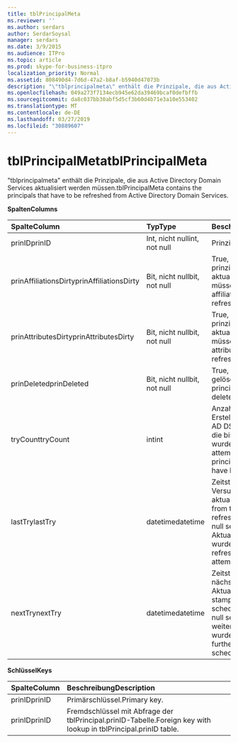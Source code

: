 ```yaml
---
title: tblPrincipalMeta
ms.reviewer: ''
ms.author: serdars
author: SerdarSoysal
manager: serdars
ms.date: 3/9/2015
ms.audience: ITPro
ms.topic: article
ms.prod: skype-for-business-itpro
localization_priority: Normal
ms.assetid: 808490d4-7d6d-47a2-b8af-b5940d47073b
description: "\"tblprincipalmeta\" enthält die Prinzipale, die aus Active Directory Domain Services aktualisiert werden müssen."
ms.openlocfilehash: 049a273f7134ecb945e62da39469bcaf0defbffb
ms.sourcegitcommit: da8c037bb30abf5d5cf3b60d4b71e3a10e553402
ms.translationtype: MT
ms.contentlocale: de-DE
ms.lasthandoff: 03/27/2019
ms.locfileid: "30889607"
---
```

# <a name="tblprincipalmeta"></a><span data-ttu-id="2aefa-103">tblPrincipalMeta</span><span class="sxs-lookup"><span data-stu-id="2aefa-103">tblPrincipalMeta</span></span>
 
<span data-ttu-id="2aefa-104">"tblprincipalmeta" enthält die Prinzipale, die aus Active Directory Domain Services aktualisiert werden müssen.</span><span class="sxs-lookup"><span data-stu-id="2aefa-104">tblPrincipalMeta contains the principals that have to be refreshed from Active Directory Domain Services.</span></span>
  
<span data-ttu-id="2aefa-105">**Spalten**</span><span class="sxs-lookup"><span data-stu-id="2aefa-105">**Columns**</span></span>

|<span data-ttu-id="2aefa-106">**Spalte**</span><span class="sxs-lookup"><span data-stu-id="2aefa-106">**Column**</span></span>|<span data-ttu-id="2aefa-107">**Typ**</span><span class="sxs-lookup"><span data-stu-id="2aefa-107">**Type**</span></span>|<span data-ttu-id="2aefa-108">**Beschreibung**</span><span class="sxs-lookup"><span data-stu-id="2aefa-108">**Description**</span></span>|
|:-----|:-----|:-----|
|<span data-ttu-id="2aefa-109">prinID</span><span class="sxs-lookup"><span data-stu-id="2aefa-109">prinID</span></span>  <br/> |<span data-ttu-id="2aefa-110">Int, nicht null</span><span class="sxs-lookup"><span data-stu-id="2aefa-110">int, not null</span></span>  <br/> |<span data-ttu-id="2aefa-111">Prinzipal-ID.</span><span class="sxs-lookup"><span data-stu-id="2aefa-111">Principal ID.</span></span>  <br/> |
|<span data-ttu-id="2aefa-112">prinAffiliationsDirty</span><span class="sxs-lookup"><span data-stu-id="2aefa-112">prinAffiliationsDirty</span></span>  <br/> |<span data-ttu-id="2aefa-113">Bit, nicht null</span><span class="sxs-lookup"><span data-stu-id="2aefa-113">bit, not null</span></span>  <br/> |<span data-ttu-id="2aefa-114">True, wenn prinzipalzuordnungen aktualisiert werden müssen.</span><span class="sxs-lookup"><span data-stu-id="2aefa-114">True if principal affiliations have to be refreshed.</span></span>  <br/> |
|<span data-ttu-id="2aefa-115">prinAttributesDirty</span><span class="sxs-lookup"><span data-stu-id="2aefa-115">prinAttributesDirty</span></span>  <br/> |<span data-ttu-id="2aefa-116">Bit, nicht null</span><span class="sxs-lookup"><span data-stu-id="2aefa-116">bit, not null</span></span>  <br/> |<span data-ttu-id="2aefa-117">True, wenn prinzipalattribute aktualisiert werden müssen.</span><span class="sxs-lookup"><span data-stu-id="2aefa-117">True if principal attributes have to be refreshed.</span></span>  <br/> |
|<span data-ttu-id="2aefa-118">prinDeleted</span><span class="sxs-lookup"><span data-stu-id="2aefa-118">prinDeleted</span></span>  <br/> |<span data-ttu-id="2aefa-119">Bit, nicht null</span><span class="sxs-lookup"><span data-stu-id="2aefa-119">bit, not null</span></span>  <br/> |<span data-ttu-id="2aefa-120">True, wenn der Prinzipal gelöscht wurde.</span><span class="sxs-lookup"><span data-stu-id="2aefa-120">True if the principal has been deleted.</span></span>  <br/> |
|<span data-ttu-id="2aefa-121">tryCount</span><span class="sxs-lookup"><span data-stu-id="2aefa-121">tryCount</span></span>  <br/> |<span data-ttu-id="2aefa-122">int</span><span class="sxs-lookup"><span data-stu-id="2aefa-122">int</span></span>  <br/> |<span data-ttu-id="2aefa-123">Anzahl der Versuche zum Erstellen den Prinzipal aus AD DS zu aktualisieren, die bisher ausgeführt wurden.</span><span class="sxs-lookup"><span data-stu-id="2aefa-123">Number of attempts to refresh the principal from AD DS that have happened so far.</span></span>  <br/> |
|<span data-ttu-id="2aefa-124">lastTry</span><span class="sxs-lookup"><span data-stu-id="2aefa-124">lastTry</span></span>  <br/> |<span data-ttu-id="2aefa-125">datetime</span><span class="sxs-lookup"><span data-stu-id="2aefa-125">datetime</span></span>  <br/> |<span data-ttu-id="2aefa-126">Zeitstempel vom aktuellen Versuch, den Prinzipal zu aktualisieren.</span><span class="sxs-lookup"><span data-stu-id="2aefa-126">Time stamp from the latest attempt to refresh the principal.</span></span> <span data-ttu-id="2aefa-127">Kann null sein, wenn noch keine Aktualisierung versucht wurde.</span><span class="sxs-lookup"><span data-stu-id="2aefa-127">Can be null if no refresh has been attempted yet.</span></span>  <br/> |
|<span data-ttu-id="2aefa-128">nextTry</span><span class="sxs-lookup"><span data-stu-id="2aefa-128">nextTry</span></span>  <br/> |<span data-ttu-id="2aefa-129">datetime</span><span class="sxs-lookup"><span data-stu-id="2aefa-129">datetime</span></span>  <br/> |<span data-ttu-id="2aefa-130">Zeitstempel für die nächste geplante Aktualisierung.</span><span class="sxs-lookup"><span data-stu-id="2aefa-130">Time stamp for the next scheduled refresh.</span></span> <span data-ttu-id="2aefa-131">Kann null sein, wenn keine weiteren Refresh geplant wurde.</span><span class="sxs-lookup"><span data-stu-id="2aefa-131">Can be null if no further refresh has been scheduled.</span></span>  <br/> |
   
<span data-ttu-id="2aefa-132">**Schlüssel**</span><span class="sxs-lookup"><span data-stu-id="2aefa-132">**Keys**</span></span>

|<span data-ttu-id="2aefa-133">**Spalte**</span><span class="sxs-lookup"><span data-stu-id="2aefa-133">**Column**</span></span>|<span data-ttu-id="2aefa-134">**Beschreibung**</span><span class="sxs-lookup"><span data-stu-id="2aefa-134">**Description**</span></span>|
|:-----|:-----|
|<span data-ttu-id="2aefa-135">prinID</span><span class="sxs-lookup"><span data-stu-id="2aefa-135">prinID</span></span>  <br/> |<span data-ttu-id="2aefa-136">Primärschlüssel.</span><span class="sxs-lookup"><span data-stu-id="2aefa-136">Primary key.</span></span>  <br/> |
|<span data-ttu-id="2aefa-137">prinID</span><span class="sxs-lookup"><span data-stu-id="2aefa-137">prinID</span></span>  <br/> |<span data-ttu-id="2aefa-138">Fremdschlüssel mit Abfrage der tblPrincipal.prinID-Tabelle.</span><span class="sxs-lookup"><span data-stu-id="2aefa-138">Foreign key with lookup in tblPrincipal.prinID table.</span></span>  <br/> |
   

